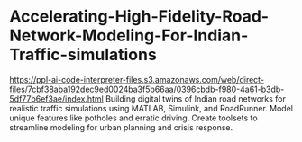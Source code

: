 # Accelerating-High-Fidelity-Road-Network-Modeling-For-Indian-Traffic-simulations
https://ppl-ai-code-interpreter-files.s3.amazonaws.com/web/direct-files/7cbf38aba192dec9ed0024ba3f5b66aa/0396cbdb-f980-4a61-b3db-5df77b6ef3ae/index.html
Building  digital twins of Indian road networks for realistic traffic simulations using MATLAB, Simulink, and RoadRunner. Model unique features like potholes and erratic driving. Create toolsets to streamline modeling for urban planning and crisis response.
